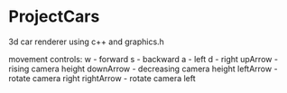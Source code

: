 # ProjectCars
3d car renderer using c++ and graphics.h

movement controls:
w - forward
s - backward
a - left
d - right
upArrow - rising camera height
downArrow - decreasing camera height
leftArrow - rotate camera right
rightArrow - rotate camera left
